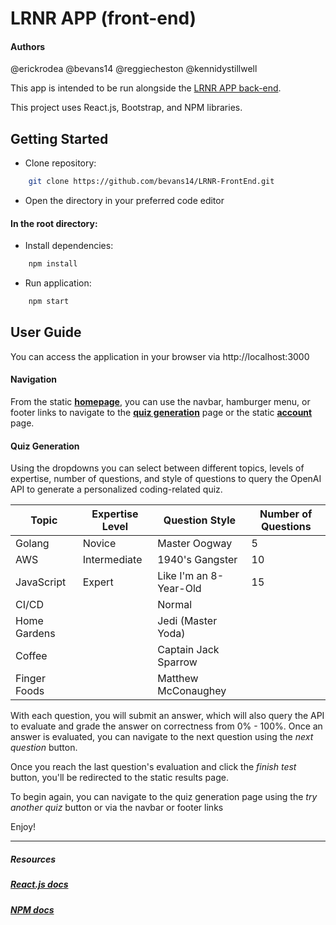 # LRNR APP (front-end)

#### Authors

@erickrodea
@bevans14
@reggiecheston
@kennidystillwell

This app is intended to be run alongside the [LRNR APP back-end](https://github.com/bevans14/LRNR-backend1).

This project uses React.js, Bootstrap, and NPM libraries.

## Getting Started

- Clone repository:

```bash
    git clone https://github.com/bevans14/LRNR-FrontEnd.git
```

- Open the directory in your preferred code editor

#### In the root directory:

- Install dependencies:

```bash
    npm install
```

- Run application:

```bash
    npm start
```

## User Guide

You can access the application in your browser via http://localhost:3000

#### Navigation

From the static [**homepage**](http://localhost:3000), you can use the navbar, hamburger menu, or footer links to navigate to the [**quiz generation**](http://localhost:3000/categories) page or the static [**account**](http://localhost:3000/account) page.

#### Quiz Generation

Using the dropdowns you can select between different topics, levels of expertise, number of questions, and style of questions to query the OpenAI API to generate a personalized coding-related quiz.

| **Topic**    | **Expertise Level** | **Question Style**     | **Number of Questions** |
| ------------ | ------------------- | ---------------------- | ----------------------- |
| Golang       | Novice              | Master Oogway          | 5                       |
| AWS          | Intermediate        | 1940's Gangster        | 10                      |
| JavaScript   | Expert              | Like I'm an 8-Year-Old | 15                      |
| CI/CD        |                     | Normal                 |                         |
| Home Gardens |                     | Jedi (Master Yoda)     |                         |
| Coffee       |                     | Captain Jack Sparrow   |                         |
| Finger Foods |                     | Matthew McConaughey    |                         |

With each question, you will submit an answer, which will also query the API to evaluate and grade the answer on correctness from 0% - 100%. Once an answer is evaluated, you can navigate to the next question using the _next question_ button.

Once you reach the last question's evaluation and click the _finish test_ button, you'll be redirected to the static results page.

To begin again, you can navigate to the quiz generation page using the _try another quiz_ button or via the navbar or footer links

Enjoy!

---

##### Resources

##### [React.js docs](https://legacy.reactjs.org/docs/getting-started.html)

##### [NPM docs](https://docs.npmjs.com/)
